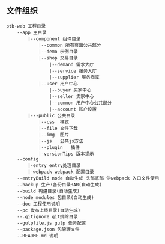 ## 文件组织
    ptb-web 工程目录
        --app 主目录
            |--component 组件目录
                |--common 所有页面公共部分
                |--demo 示例目录
                |--shop 交易目录
                    |--demand 需求大厅
                    |--service 服务大厅
                    |--supplier 服务商库
                |--user 用户中心
                    |--buyer 买家中心
                    |--seller 卖家中心
                    |--common 用户中心公共部分
                    |--account 账户设置
            |---public 公共目录
                |--css  样式
                |--file 文件下载
                |--img  图片
                |--js   公共js方法
                |--plugin   插件
                |-versionTips 版本提示
        --config
            |-entry entry处理目录
            |-webpack webpack 配置目录
        --entryBuild node 自动生成 头部底部 供webpack 入口文件使用
        --backup 生产:备份目录RAR(自动生成)
        --build 构建目录(自动生成)
        --node_modules 包目录(自动生成)
        --doc 工程使用说明
        --pc 发布上线目录(自动生成)
        --.gitignore git排除目录
        --gulpfile.js gulp 任务配置
        --package.json 包管理文件
        --README.md 说明
